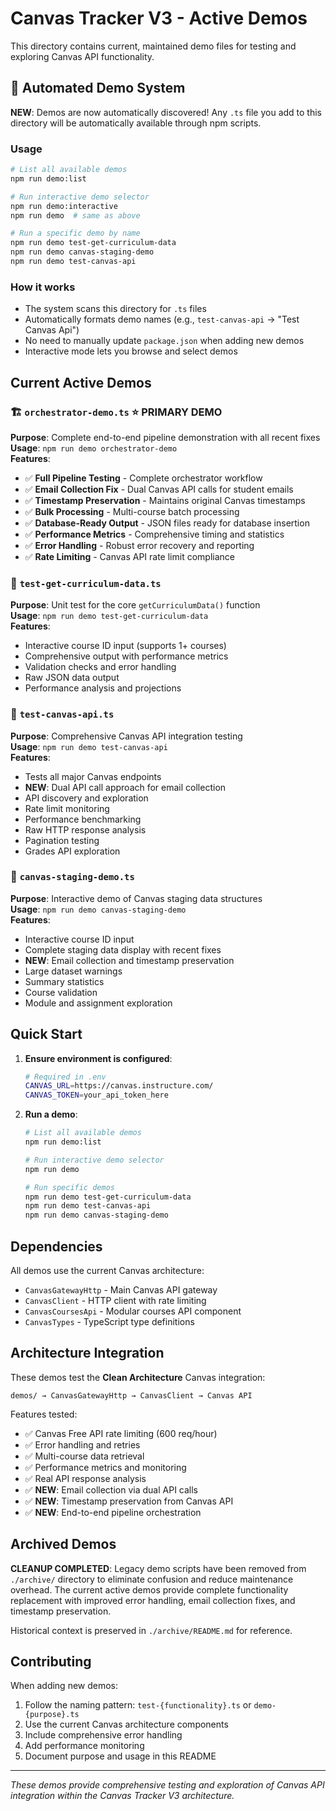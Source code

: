 # Canvas Tracker V3 - Active Demos

This directory contains current, maintained demo files for testing and exploring Canvas API functionality.

## 🚀 Automated Demo System

**NEW**: Demos are now automatically discovered! Any `.ts` file you add to this directory will be automatically available through npm scripts.

### Usage
```bash
# List all available demos
npm run demo:list

# Run interactive demo selector
npm run demo:interactive
npm run demo  # same as above

# Run a specific demo by name
npm run demo test-get-curriculum-data
npm run demo canvas-staging-demo
npm run demo test-canvas-api
```

### How it works
- The system scans this directory for `.ts` files
- Automatically formats demo names (e.g., `test-canvas-api` → "Test Canvas Api")
- No need to manually update `package.json` when adding new demos
- Interactive mode lets you browse and select demos

## Current Active Demos

### 🏗️ **`orchestrator-demo.ts`** ⭐ **PRIMARY DEMO**
**Purpose**: Complete end-to-end pipeline demonstration with all recent fixes  
**Usage**: `npm run demo orchestrator-demo`  
**Features**:
- ✅ **Full Pipeline Testing** - Complete orchestrator workflow
- ✅ **Email Collection Fix** - Dual Canvas API calls for student emails
- ✅ **Timestamp Preservation** - Maintains original Canvas timestamps
- ✅ **Bulk Processing** - Multi-course batch processing
- ✅ **Database-Ready Output** - JSON files ready for database insertion
- ✅ **Performance Metrics** - Comprehensive timing and statistics
- ✅ **Error Handling** - Robust error recovery and reporting
- ✅ **Rate Limiting** - Canvas API rate limit compliance

### 🎯 **`test-get-curriculum-data.ts`**
**Purpose**: Unit test for the core `getCurriculumData()` function  
**Usage**: `npm run demo test-get-curriculum-data`  
**Features**:
- Interactive course ID input (supports 1+ courses)
- Comprehensive output with performance metrics
- Validation checks and error handling
- Raw JSON data output
- Performance analysis and projections

### 🧪 **`test-canvas-api.ts`**  
**Purpose**: Comprehensive Canvas API integration testing  
**Usage**: `npm run demo test-canvas-api`  
**Features**:
- Tests all major Canvas endpoints
- **NEW**: Dual API call approach for email collection
- API discovery and exploration
- Rate limit monitoring
- Performance benchmarking
- Raw HTTP response analysis
- Pagination testing
- Grades API exploration

### 🎪 **`canvas-staging-demo.ts`**
**Purpose**: Interactive demo of Canvas staging data structures  
**Usage**: `npm run demo canvas-staging-demo`  
**Features**:
- Interactive course ID input
- Complete staging data display with recent fixes
- **NEW**: Email collection and timestamp preservation
- Large dataset warnings
- Summary statistics
- Course validation
- Module and assignment exploration

## Quick Start

1. **Ensure environment is configured**:
   ```bash
   # Required in .env
   CANVAS_URL=https://canvas.instructure.com/
   CANVAS_TOKEN=your_api_token_here
   ```

2. **Run a demo**:
   ```bash
   # List all available demos
   npm run demo:list
   
   # Run interactive demo selector
   npm run demo
   
   # Run specific demos
   npm run demo test-get-curriculum-data
   npm run demo test-canvas-api
   npm run demo canvas-staging-demo
   ```

## Dependencies

All demos use the current Canvas architecture:
- `CanvasGatewayHttp` - Main Canvas API gateway
- `CanvasClient` - HTTP client with rate limiting
- `CanvasCoursesApi` - Modular courses API component
- `CanvasTypes` - TypeScript type definitions

## Architecture Integration

These demos test the **Clean Architecture** Canvas integration:
```
demos/ → CanvasGatewayHttp → CanvasClient → Canvas API
```

Features tested:
- ✅ Canvas Free API rate limiting (600 req/hour)
- ✅ Error handling and retries
- ✅ Multi-course data retrieval
- ✅ Performance metrics and monitoring
- ✅ Real API response analysis
- ✅ **NEW**: Email collection via dual API calls
- ✅ **NEW**: Timestamp preservation from Canvas API
- ✅ **NEW**: End-to-end pipeline orchestration

## Archived Demos

**CLEANUP COMPLETED**: Legacy demo scripts have been removed from `./archive/` directory to eliminate confusion and reduce maintenance overhead. The current active demos provide complete functionality replacement with improved error handling, email collection fixes, and timestamp preservation.

Historical context is preserved in `./archive/README.md` for reference.

## Contributing

When adding new demos:
1. Follow the naming pattern: `test-{functionality}.ts` or `demo-{purpose}.ts`
2. Use the current Canvas architecture components
3. Include comprehensive error handling
4. Add performance monitoring
5. Document purpose and usage in this README

---

*These demos provide comprehensive testing and exploration of Canvas API integration within the Canvas Tracker V3 architecture.*